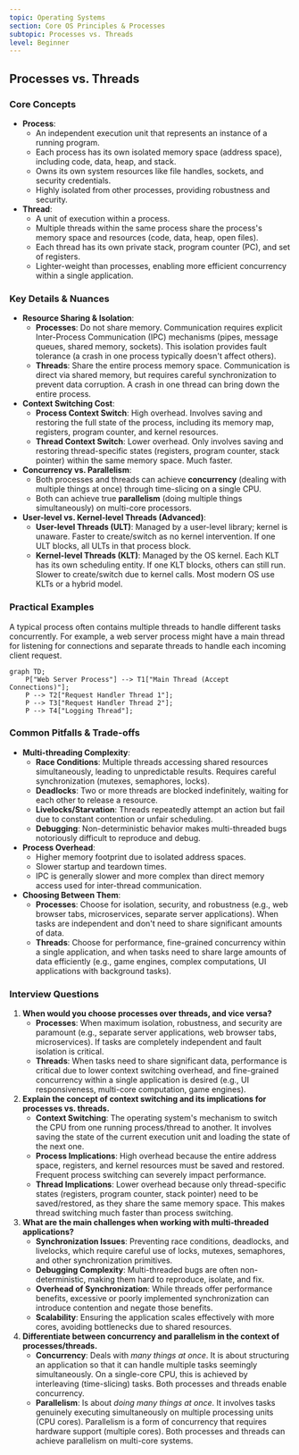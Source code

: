 ```yaml
---
topic: Operating Systems
section: Core OS Principles & Processes
subtopic: Processes vs. Threads
level: Beginner
---
```


## Processes vs. Threads
### Core Concepts

*   **Process**:
    *   An independent execution unit that represents an instance of a running program.
    *   Each process has its own isolated memory space (address space), including code, data, heap, and stack.
    *   Owns its own system resources like file handles, sockets, and security credentials.
    *   Highly isolated from other processes, providing robustness and security.
*   **Thread**:
    *   A unit of execution within a process.
    *   Multiple threads within the same process share the process's memory space and resources (code, data, heap, open files).
    *   Each thread has its own private stack, program counter (PC), and set of registers.
    *   Lighter-weight than processes, enabling more efficient concurrency within a single application.

### Key Details & Nuances

*   **Resource Sharing & Isolation**:
    *   **Processes**: Do not share memory. Communication requires explicit Inter-Process Communication (IPC) mechanisms (pipes, message queues, shared memory, sockets). This isolation provides fault tolerance (a crash in one process typically doesn't affect others).
    *   **Threads**: Share the entire process memory space. Communication is direct via shared memory, but requires careful synchronization to prevent data corruption. A crash in one thread can bring down the entire process.
*   **Context Switching Cost**:
    *   **Process Context Switch**: High overhead. Involves saving and restoring the full state of the process, including its memory map, registers, program counter, and kernel resources.
    *   **Thread Context Switch**: Lower overhead. Only involves saving and restoring thread-specific states (registers, program counter, stack pointer) within the same memory space. Much faster.
*   **Concurrency vs. Parallelism**:
    *   Both processes and threads can achieve **concurrency** (dealing with multiple things at once) through time-slicing on a single CPU.
    *   Both can achieve true **parallelism** (doing multiple things simultaneously) on multi-core processors.
*   **User-level vs. Kernel-level Threads (Advanced)**:
    *   **User-level Threads (ULT)**: Managed by a user-level library; kernel is unaware. Faster to create/switch as no kernel intervention. If one ULT blocks, all ULTs in that process block.
    *   **Kernel-level Threads (KLT)**: Managed by the OS kernel. Each KLT has its own scheduling entity. If one KLT blocks, others can still run. Slower to create/switch due to kernel calls. Most modern OS use KLTs or a hybrid model.

### Practical Examples

A typical process often contains multiple threads to handle different tasks concurrently. For example, a web server process might have a main thread for listening for connections and separate threads to handle each incoming client request.

```mermaid
graph TD;
    P["Web Server Process"] --> T1["Main Thread (Accept Connections)"];
    P --> T2["Request Handler Thread 1"];
    P --> T3["Request Handler Thread 2"];
    P --> T4["Logging Thread"];
```

### Common Pitfalls & Trade-offs

*   **Multi-threading Complexity**:
    *   **Race Conditions**: Multiple threads accessing shared resources simultaneously, leading to unpredictable results. Requires careful synchronization (mutexes, semaphores, locks).
    *   **Deadlocks**: Two or more threads are blocked indefinitely, waiting for each other to release a resource.
    *   **Livelocks/Starvation**: Threads repeatedly attempt an action but fail due to constant contention or unfair scheduling.
    *   **Debugging**: Non-deterministic behavior makes multi-threaded bugs notoriously difficult to reproduce and debug.
*   **Process Overhead**:
    *   Higher memory footprint due to isolated address spaces.
    *   Slower startup and teardown times.
    *   IPC is generally slower and more complex than direct memory access used for inter-thread communication.
*   **Choosing Between Them**:
    *   **Processes**: Choose for isolation, security, and robustness (e.g., web browser tabs, microservices, separate server applications). When tasks are independent and don't need to share significant amounts of data.
    *   **Threads**: Choose for performance, fine-grained concurrency within a single application, and when tasks need to share large amounts of data efficiently (e.g., game engines, complex computations, UI applications with background tasks).

### Interview Questions

1.  **When would you choose processes over threads, and vice versa?**
    *   **Processes**: When maximum isolation, robustness, and security are paramount (e.g., separate server applications, web browser tabs, microservices). If tasks are completely independent and fault isolation is critical.
    *   **Threads**: When tasks need to share significant data, performance is critical due to lower context switching overhead, and fine-grained concurrency within a single application is desired (e.g., UI responsiveness, multi-core computation, game engines).
2.  **Explain the concept of context switching and its implications for processes vs. threads.**
    *   **Context Switching**: The operating system's mechanism to switch the CPU from one running process/thread to another. It involves saving the state of the current execution unit and loading the state of the next one.
    *   **Process Implications**: High overhead because the entire address space, registers, and kernel resources must be saved and restored. Frequent process switching can severely impact performance.
    *   **Thread Implications**: Lower overhead because only thread-specific states (registers, program counter, stack pointer) need to be saved/restored, as they share the same memory space. This makes thread switching much faster than process switching.
3.  **What are the main challenges when working with multi-threaded applications?**
    *   **Synchronization Issues**: Preventing race conditions, deadlocks, and livelocks, which require careful use of locks, mutexes, semaphores, and other synchronization primitives.
    *   **Debugging Complexity**: Multi-threaded bugs are often non-deterministic, making them hard to reproduce, isolate, and fix.
    *   **Overhead of Synchronization**: While threads offer performance benefits, excessive or poorly implemented synchronization can introduce contention and negate those benefits.
    *   **Scalability**: Ensuring the application scales effectively with more cores, avoiding bottlenecks due to shared resources.
4.  **Differentiate between concurrency and parallelism in the context of processes/threads.**
    *   **Concurrency**: Deals with *many things at once*. It is about structuring an application so that it can handle multiple tasks seemingly simultaneously. On a single-core CPU, this is achieved by interleaving (time-slicing) tasks. Both processes and threads enable concurrency.
    *   **Parallelism**: Is about *doing many things at once*. It involves tasks genuinely executing simultaneously on multiple processing units (CPU cores). Parallelism is a form of concurrency that requires hardware support (multiple cores). Both processes and threads can achieve parallelism on multi-core systems.